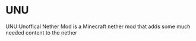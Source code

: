 # UNU
UNU:Unoffical Nether Mod is a Minecraft nether mod that adds some much needed content to the nether
